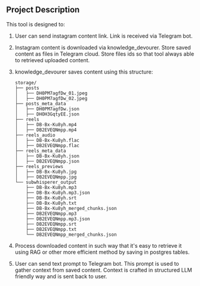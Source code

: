 ## Project Description

This tool is designed to:
1. User can send instagram content link.
   Link is received via Telegram bot.
2. Instagram content is downloaded via knowledge_devourer. Store saved content as files in Telegram cloud. 
   Store files ids so that tool always able to retrieved uploaded content.
3. knowledge_devourer saves content using this structure:
    ```
    storage/
    ├── posts
    │   ├── DH0PM7agfDw_01.jpeg
    │   ├── DH0PM7agfDw_02.jpeg
    ├── posts_meta_data
    │   ├── DH0PM7agfDw.json
    │   ├── DHOH3GqtyEE.json
    ├── reels
    │   ├── DB-Bx-Ku8yh.mp4
    │   ├── DB2EVEQNmpp.mp4
    ├── reels_audio
    │   ├── DB-Bx-Ku8yh.flac
    │   ├── DB2EVEQNmpp.flac
    ├── reels_meta_data
    │   ├── DB-Bx-Ku8yh.json
    │   ├── DB2EVEQNmpp.json
    ├── reels_previews
    │   ├── DB-Bx-Ku8yh.jpg
    │   ├── DB2EVEQNmpp.jpg
    └── subwhisperer_output
        ├── DB-Bx-Ku8yh.mp3
        ├── DB-Bx-Ku8yh.mp3.json
        ├── DB-Bx-Ku8yh.srt
        ├── DB-Bx-Ku8yh.txt
        ├── DB-Bx-Ku8yh_merged_chunks.json
        ├── DB2EVEQNmpp.mp3
        ├── DB2EVEQNmpp.mp3.json
        ├── DB2EVEQNmpp.srt
        ├── DB2EVEQNmpp.txt
        └── DB2EVEQNmpp_merged_chunks.json
    ```

4. Process downloaded content in such way that it's easy to retrieve it using RAG or other more efficient method by saving in postgres tables.
5. User can send text prompt to Telegram bot. This prompt is used to gather context from saved content.
   Context is crafted in structured LLM friendly way and is sent back to user.